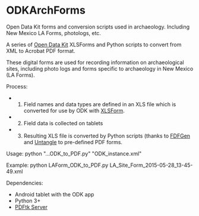 # ODKArchForms
Open Data Kit forms and conversion scripts used in archaeology.  Including New Mexico LA Forms, photologs, etc.

A series of <a href="https://opendatakit.org/">Open Data Kit</a> XLSForms and Python scripts to convert from XML to Acrobat PDF format.

These digital forms are used for recording information on archaeological sites, including photo logs and forms specific to archaeology in New Mexico (LA Forms).

Process:
- 1) Field names and data types are defined in an XLS file which is converted for use by ODK with <a href="https://opendatakit.org/use/xlsform/">XLSForm</a>.
- 2) Field data is collected on tablets
- 3) Resulting XLS file is converted by Python scripts (thanks to <a href="https://github.com/ccnmtl/fdfgen/">FDFGen</a> and <a href="https://github.com/stchris/untangle">Untangle</a> to pre-defined PDF forms.

Usage: 
python "...ODK_to_PDF.py" "ODK_instance.xml"

Example: 
python LAForm_ODK_to_PDF.py LA_Site_Form_2015-05-28_13-45-49.xml

Dependencies:
 - Android tablet with the ODK app
 - Python 3+
 - <a href="https://www.pdflabs.com/tools/pdftk-server/">PDFtk Server</a>

 
